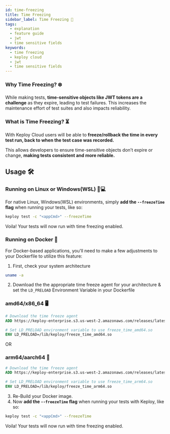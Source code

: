 ```yaml
---
id: time-freezing
title: Time Freezing
sidebar_label: Time Freezing 🥶
tags:
  - explanation
  - feature guide
  - jwt
  - time sensitive fields
keywords:
  - time freezing
  - keploy cloud
  - jwt
  - time sensitive fields
---
```


### Why Time Freezing? ❄️

While making tests, **time-sensitive objects like JWT tokens are a challenge** as they expire, leading to test failures. This increases the maintenance effort of test suites and also impacts reliability.

### What is Time Freezing? ⏳

With Keploy Cloud users will be able to **freeze/rollback the time in every test run, back to when the test case was recorded.**

This allows developers to ensure time-sensitive objects don’t expire or change, **making tests consistent and more reliable.**

## Usage 🛠️

### Running on Linux or Windows(WSL) 🐧💻

For native Linux, Windows(WSL) environments, simply **add the `--freezeTime` flag** when running your tests, like so:

```bash
keploy test -c "<appCmd>" --freezeTime
```

Voila! Your tests will now run with time freezing enabled.

### Running on Docker 🐳

For Docker-based applications, you'll need to make a few adjustments to your Dockerfile to utilize this feature:

1. First, check your system architecture

```sh
uname -a
```

2. Download the the appropriate time freeze agent for your architecture & set the `LD_PRELOAD` Environment Variable in your Dockerfile

### amd64/x86_64 🖥️

```Dockerfile
# Download the time freeze agent
ADD https://keploy-enterprise.s3.us-west-2.amazonaws.com/releases/latest/assets/freeze_time_amd64.so /lib/keploy/freeze_time_amd64.so

# Set LD_PRELOAD environment variable to use freeze_time_amd64.so
ENV LD_PRELOAD=/lib/keploy/freeze_time_amd64.so
```

OR

### arm64/aarch64 📱

```Dockerfile
# Download the time freeze agent
ADD https://keploy-enterprise.s3.us-west-2.amazonaws.com/releases/latest/assets/freeze_time_arm64.so /lib/keploy/freeze_time_arm64.so

# Set LD_PRELOAD environment variable to use freeze_time_arm64.so
ENV LD_PRELOAD=/lib/keploy/freeze_time_arm64.so
```

3. Re-Build your Docker image.
4. Now **add the `--freezeTime` flag** when running your tests with Keploy, like so:

```bash
keploy test -c "<appCmd>" --freezeTime
```

Voila! Your tests will now run with time freezing enabled.
